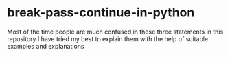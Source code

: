 # break-pass-continue-in-python
Most of the time people are much confused in these three statements in this repository I have tried my best to explain them with the help of suitable examples and explanations
